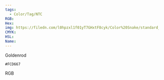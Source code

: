 ```yaml
---
tags:
  - Color/Tag/NTC
RGB:
Hex:
img: https://filedn.com/l0hpzxl1f01yT7GHxtF8cyk/Color%20Snake/standard_csv_to_svg/FCD667.svg
CMYK:
HSL:
Name:
---
```

Goldenrod
```palette
#FCD667
```
RGB
